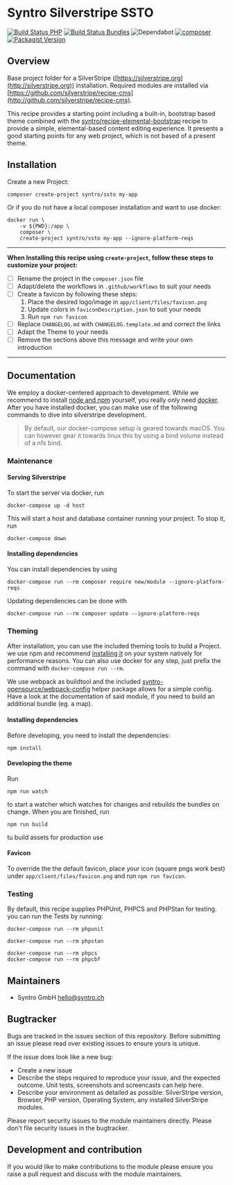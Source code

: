# Syntro Silverstripe SSTO

[![Build Status PHP](https://img.shields.io/github/workflow/status/syntro-opensource/silverstripe-ssto/Test%20Silverstripe/master?label=Silverstripe%20Tests&logo=github)](https://github.com/syntro-opensource/silverstripe-ssto/actions?query=branch%3Amaster)
[![Build Status Bundles](https://img.shields.io/github/workflow/status/syntro-opensource/silverstripe-ssto/Test%20Theme%20Build/master?label=Buildable%20bundles&logo=github)](https://github.com/syntro-opensource/silverstripe-ssto/actions?query=branch%3Amaster)
![Dependabot](https://img.shields.io/badge/dependabot-active-brightgreen?logo=dependabot)
[![composer](https://img.shields.io/packagist/dt/syntro/ssto?color=success&logo=composer)](https://packagist.org/packages/syntro/ssto)
[![Packagist Version](https://img.shields.io/packagist/v/syntro/ssto?label=stable&logo=composer)](https://packagist.org/packages/syntro/ssto)

## Overview

Base project folder for a SilverStripe ([https://silverstripe.org](http://silverstripe.org)) installation. Required modules are installed via [https://github.com/silverstripe/recipe-cms](http://github.com/silverstripe/recipe-cms).

This recipe provides a starting point including a built-in, bootstrap based theme
combined with the [syntro/recipe-elemental-bootstrap](https://github.com/syntro-opensource/recipe-elemental-bootstrap)
recipe to provide a simple, elemental-based content editing experience.
It presents a good starting points for any web project, which is not based of
a present theme.


## Installation
Create a new Project:
```
composer create-project syntro/ssto my-app
```
Or if you do not have a local composer installation and want to use docker:
```
docker run \
    -v ${PWD}:/app \
    composer \
    create-project syntro/ssto my-app --ignore-platform-reqs
```

---
**When Installing this recipe using `create-project`, follow these steps to customize your project:**

* [ ] Rename the project in the `composer.json` file
* [ ] Adapt/delete the workflows in `.github/workflows` to suit your needs
* [ ] Create a favicon by following these steps:
    1. Place the desired logo/image in `app/client/files/favicon.png`
    2. Update colors in `faviconDescription.json` to suit your needs
    3. Run `npm run favicon`
* [ ] Replace `CHANGELOG.md` with `CHANGELOG.template.md` and correct the links
* [ ] Adapt the Theme to your needs
* [ ] Remove the sections above this message and write your own introduction

---



## Documentation
We employ a docker-centered approach to development. While we recommend to
install [node and npm](https://nodejs.org/en/download/package-manager/)
yourself, you really only need [docker](https://docs.docker.com/get-docker/). After you have installed docker, you can make use of the
following commands to dive into silverstripe development.

> By default, our docker-compose setup is geared towards macOS. You can however
> gear it towards linux this by using a bind volume instead of a nfs bind.

### Maintenance
#### Serving Silverstripe
To start the server via docker, run
```
docker-compose up -d host
```
This will start a host and database container running your project. To stop
it, run
```
docker-compose down
```

#### Installing dependencies
You can install dependencies by using
```
docker-compose run --rm composer require new/module --ignore-platform-reqs
```
Updating dependencies can be done with
```
docker-compose run --rm composer update --ignore-platform-reqs
```

### Theming
After installation, you can use the included theming tools to build
a Project. we use npm and recommend
[installing it](https://nodejs.org/en/download/package-manager/) on your system
natively for performance reasons. You can also use docker for any step,
just prefix the command with `docker-compose run --rm`.

We use webpack as buildtool and the included
[syntro-opensource/webpack-config](https://github.com/syntro-opensource/webpack-config)
helper package allows for a simple config. Have a look at the documentation
of said module, if you need to build an additional bundle (eg. a map).

#### Installing dependencies
Before developing, you need to install the dependencies:
```
npm install
```

#### Developing the theme
Run
```
npm run watch
```
to start a watcher which watches for changes and rebuilds the bundles on change.
When you are finished, run
```
npm run build
```
tu build assets for production use

#### Favicon
To override the the default favicon, place your icon (square pngs work best)
under `app/client/files/favicon.png` and run `npm run favicon`.


### Testing
By default, this recipe supplies PHPUnit, PHPCS and PHPStan for testing. you can
run the Tests by running:
```
docker-compose run --rm phpunit
```
```
docker-compose run --rm phpstan
```
```
docker-compose run --rm phpcs
docker-compose run --rm phpcbf
```

## Maintainers
 * Syntro GmbH <hello@syntro.ch>

## Bugtracker
Bugs are tracked in the issues section of this repository. Before submitting an issue please read over
existing issues to ensure yours is unique.

If the issue does look like a new bug:

 - Create a new issue
 - Describe the steps required to reproduce your issue, and the expected outcome. Unit tests, screenshots
 and screencasts can help here.
 - Describe your environment as detailed as possible: SilverStripe version, Browser, PHP version,
 Operating System, any installed SilverStripe modules.

Please report security issues to the module maintainers directly. Please don't file security issues in the bugtracker.

## Development and contribution
If you would like to make contributions to the module please ensure you raise a pull request and discuss with the module maintainers.
